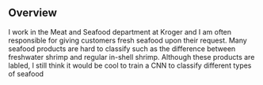 ## Overview

I work in the Meat and Seafood department at Kroger and I am often responsible for giving customers fresh seafood upon their request. Many seafood products are hard to classify such as the difference between freshwater shrimp and regular in-shell shrimp. Although these products are labled, I still think it would be cool to train a CNN to classify different types of seafood
